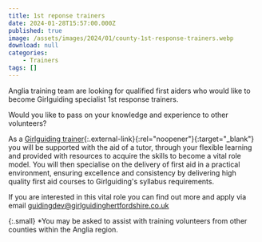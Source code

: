 ```yaml
---
title: 1st reponse trainers
date: 2024-01-28T15:57:00.000Z
published: true
image: /assets/images/2024/01/county-1st-response-trainers.webp
download: null
categories: 
    - Trainers
tags: []
---
```

Anglia training team are looking for qualified first aiders who would like to become Girlguiding specialist 1st response trainers.

Would you like to pass on your knowledge and experience to other volunteers?

As a [Girlguiding trainer](https://www.girlguiding.org.uk/information-for-volunteers/learning-and-development/helping-others-to-learn/becoming-a-trainer/){:.external-link}{:rel="noopener"}{:target="_blank"} you will be supported with the aid of a tutor, through your flexible learning and provided with resources to acquire the skills to become a vital role model.  You will then specialise on the delivery of first aid in a practical environment, ensuring excellence and consistency by delivering high quality first aid courses to Girlguiding's syllabus requirements.

If you are interested in this vital role you can find out more and apply via email <guidingdev@girlguidinghertfordshire.co.uk>

{:.small}
*You may be asked to assist with training volunteers from other counties within the Anglia region.
